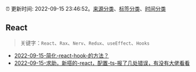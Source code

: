 :alarm_clock: 更新时间: 2022-09-15 23:46:52。[来源分类](../README.md)、[标签分类](../TAGS.md)、[时间分类](../TIMELINE.md)

## React


> 关键字：`React`、`Rax`、`Nerv`、`Redux`、`useEffect`、`Hooks`



- [2022-09-15-简化-react-hook-的方法？](https://www.v2ex.com/t/880396) 
- [2022-09-15-求助，新搭的-react，配置-ts-报了几处错误，有没有大佬看看](https://www.v2ex.com/t/880389) 